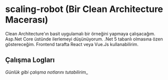 # scaling-robot (Bir Clean Architecture Macerası)

Clean Architecture'ın basit uygulamalı bir örneğini yapmaya çalışacağım. Asp.Net Core üstünde ilerlemeyi düşünüyorum. .Net 5 tabanlı olmasına özen göstereceğim. Frontend tarafta React veya Vue.Js kullanabilirim.

## Çalışma Logları

_Günlük gibi çalışma notlarını tutabilirim__

